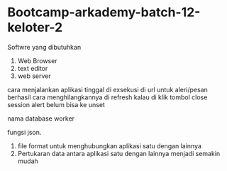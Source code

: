 # Bootcamp-arkademy-batch-12-keloter-2
  
Softwre yang dibutuhkan 
  1. Web Browser
  2. text editor
  3. web server 

cara menjalankan aplikasi tinggal di exsekusi di url
untuk aleri/pesan berhasil cara menghilangkannya di refresh kalau di klik tombol close 
session alert belum bisa ke unset

nama database worker
  




fungsi json.
 1. file format untuk menghubungkan aplikasi satu dengan lainnya 
 2. Pertukaran data antara aplikasi satu dengan lainnya menjadi semakin mudah

